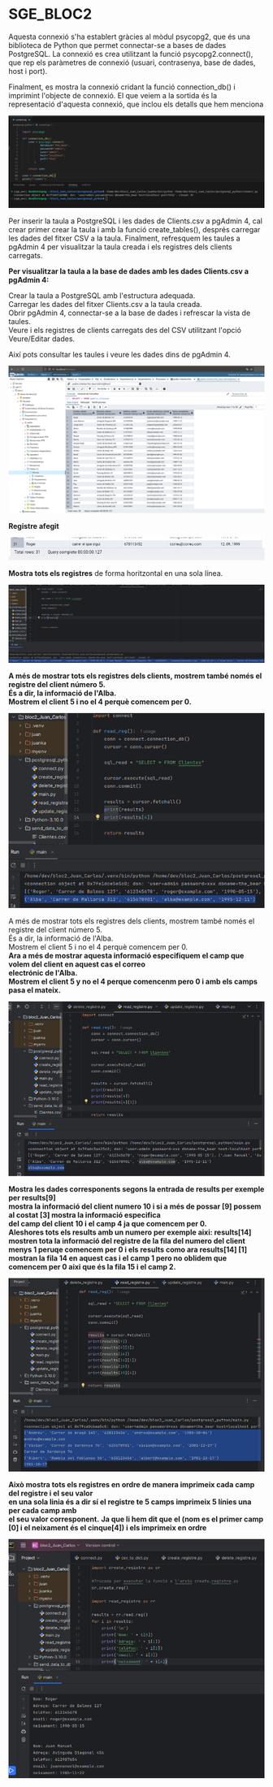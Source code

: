 # SGE_BLOC2

Aquesta connexió s'ha establert gràcies al mòdul psycopg2, que és una biblioteca de Python que permet connectar-se a bases de dades PostgreSQL. La connexió es crea utilitzant la funció psycopg2.connect(), que rep els paràmetres de connexió (usuari, contrasenya, base de dades, host i port).

Finalment, es mostra la connexió cridant la funció connection_db() i imprimint l'objecte de connexió. El que veiem a la sortida és la representació d'aquesta connexió, que inclou els detalls que hem menciona

![Connexio base dades](/Imagenes/Conectantbasedades.png/)

Per inserir la taula a PostgreSQL i les dades de Clients.csv a pgAdmin 4, cal crear primer crear la taula i amb la funció create_tables(), després carregar les dades del fitxer CSV a la taula.
Finalment, refresquem les taules a pgAdmin 4 per visualitzar la taula creada i els registres dels clients carregats.

**Per visualitzar la taula a la base de dades amb les dades Clients.csv a pgAdmin 4:**

Crear la taula a PostgreSQL amb l'estructura adequada.  
Carregar les dades del fitxer Clients.csv a la taula creada.  
Obrir pgAdmin 4, connectar-se a la base de dades i refrescar la vista de taules.  
Veure i els registres de clients carregats des del CSV utilitzant l'opció Veure/Editar dades.  

Així pots consultar les taules i veure les dades dins de pgAdmin 4.

![taula base dades](/Imagenes/Tabla.png/)

**Registre afegit**

![Ultim registre](/Imagenes/Ultimregistre.png)

**Mostra tots els registres** de forma horitzontal en una sola línea.

![results_totals](/Imagenes/results_totals.png)

**A més de mostrar tots els registres dels clients, mostrem també només el registre del client número 5.**  
**És a dir, la informació de l'Alba.**  
**Mostrem el client 5 i no el 4 perquè comencem per 0.**

![Registre4=Client5](/Imagenes/Resgistre4.png)

A més de mostrar tots els registres dels clients, mostrem també només el registre del client número 5.  
És a dir, la informació de l'Alba.  
Mostrem el client 5 i no el 4 perquè comencem per 0.  
**Ara a més de mostrar aquesta informació especifiquem el camp que volem del client en aquest cas el correo**  
**electrónic de l'Alba.**  
**Mostrem el client 5 y no el 4 perque comencenm pero 0 i amb els camps pasa el mateix.**

![correo_electónic_Alba](/Imagenes/correo_Alba.png)

**Mostra les dades corresponents segons la entrada de results per exemple per results[9]**  
**mostra la informació del client numero 10 i si a més de possar [9] possem al costat [3] mostra la informació especifica**  
**del camp del client 10 i el camp 4 ja que comencem per 0.**  
**Aleshores tots els results amb un numero per exemple aixi: results[14] mostren tota la informació del registre de la fila del numero del client menys 1 peruqe comencem per 0 i els results como ara results[14] [1] mostran la fila 14 en aquest cas i el camp 1 pero no oblidem que comencem per 0 aixi que és la fila 15 i el camp 2.**  

![Resgistres_de_informació](/Imagenes/Registres_informacio.png)

**Això mostra tots els registres en ordre de manera imprimeix cada camp del registre i el seu valor**  
**en una sola linia és a dir sí el registre te 5 camps imprimeix 5 línies una per cada camp amb**  
**el seu valor corresponent.**
**Ja que li hem dit que el (nom es el primer camp [0] i el neixament és el cinque[4]) i els imprimeix en ordre**

![recuadre_text](/Imagenes/recuadre_text.png)
